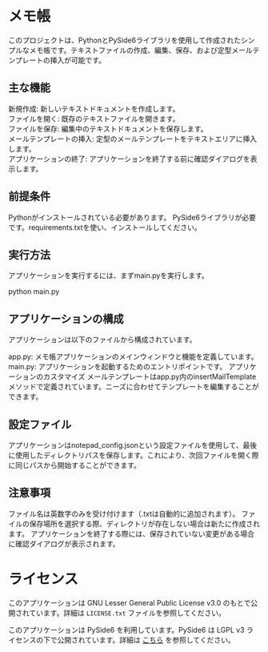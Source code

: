 # メモ帳
このプロジェクトは、PythonとPySide6ライブラリを使用して作成されたシンプルなメモ帳です。テキストファイルの作成、編集、保存、および定型メールテンプレートの挿入が可能です。

## 主な機能
新規作成: 新しいテキストドキュメントを作成します。  
ファイルを開く: 既存のテキストファイルを開きます。  
ファイルを保存: 編集中のテキストドキュメントを保存します。  
メールテンプレートの挿入: 定型のメールテンプレートをテキストエリアに挿入します。  
アプリケーションの終了: アプリケーションを終了する前に確認ダイアログを表示します。

## 前提条件
Pythonがインストールされている必要があります。
PySide6ライブラリが必要です。requirements.txtを使い、インストールしてください。


## 実行方法
アプリケーションを実行するには、まずmain.pyを実行します。

python main.py

## アプリケーションの構成
アプリケーションは以下のファイルから構成されています。

app.py: メモ帳アプリケーションのメインウィンドウと機能を定義しています。
main.py: アプリケーションを起動するためのエントリポイントです。
アプリケーションのカスタマイズ
メールテンプレートはapp.py内のinsertMailTemplateメソッドで定義されています。ニーズに合わせてテンプレートを編集することができます。

## 設定ファイル
アプリケーションはnotepad_config.jsonという設定ファイルを使用して、最後に使用したディレクトリパスを保存します。これにより、次回ファイルを開く際に同じパスから開始することができます。

## 注意事項
ファイル名は英数字のみを受け付けます（.txtは自動的に追加されます）。
ファイルの保存場所を選択する際、ディレクトリが存在しない場合は新たに作成されます。
アプリケーションを終了する際には、保存されていない変更がある場合に確認ダイアログが表示されます。


# ライセンス

このアプリケーションは GNU Lesser General Public License v3.0 のもとで公開されています。詳細は `LICENSE.txt` ファイルを参照してください。

このアプリケーションは PySide6 を利用しています。PySide6 は LGPL v3 ライセンスの下で公開されています。詳細は [こちら](https://www.qt.io/licensing/) を参照してください。